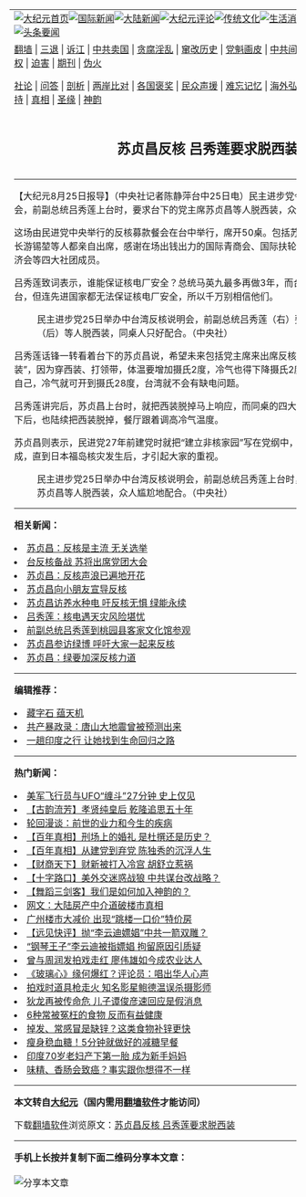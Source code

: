 <a name="1" id="1" target="_blank"></a><span id="1"></span>
<table align=center border="0"><tr><td colspan="2" VALIGN=TOP><a href="https://github.com/vrayno352/djy/blob/master/gb/nf1351518.md#1"><img src="https://raw.githubusercontent.com/vrayno352/www/master/t/djy/1.jpg" title="大纪元首页" alt="大纪元首页"></a><a href="https://github.com/vrayno352/djy/blob/master/gb/n24hr.md#1"><img src="https://raw.githubusercontent.com/vrayno352/www/master/t/djy/3.jpg" title="国际新闻" alt="国际新闻"></a><a href="https://github.com/vrayno352/djy/blob/master/gb/nsc413.md#1"><img src="https://raw.githubusercontent.com/vrayno352/www/master/t/djy/4.jpg" title="大陆新闻" alt="大陆新闻"></a><a href="https://github.com/vrayno352/djy/blob/master/gb/news392.md#1"><img src="https://raw.githubusercontent.com/vrayno352/www/master/t/djy/5.jpg" title="大纪元评论" alt="大纪元评论"></a><a href="https://github.com/vrayno352/djy/blob/master/gb/news2007.md#1"><img src="https://raw.githubusercontent.com/vrayno352/www/master/t/djy/6.jpg" title="传统文化" alt="传统文化"></a><a href="https://github.com/vrayno352/djy/blob/master/gb/news2008.md#1"><img src="https://raw.githubusercontent.com/vrayno352/www/master/t/djy/7.jpg" title="生活消费" alt="生活消费"></a><a href="https://github.com/vrayno352/djy/blob/master/gb/ncyule.md#1"><img src="https://raw.githubusercontent.com/vrayno352/www/master/t/djy/8.jpg" title="娱乐休闲" alt="娱乐休闲"></a><a href="https://github.com/vrayno352/djy/blob/master/gb/nsc1002.md#1"><img src="https://raw.githubusercontent.com/vrayno352/www/master/t/djy/9.jpg" title="健康" alt="健康"></a><a href="https://github.com/vrayno352/djy/blob/master/gb/nf6092.md#1"><img src="https://raw.githubusercontent.com/vrayno352/www/master/t/djy/10a.jpg" title="独家" alt="独家"></a><a href="https://github.com/vrayno352/djy/blob/master/gb/nf4514.md#1"><img src="https://raw.githubusercontent.com/vrayno352/www/master/t/djy/12a.jpg" title="头条要闻" alt="头条要闻"></a></td></tr>
<tr><td colspan="2" VALIGN=TOP><a target="_blank" href="https://github.com/vrayno352/www/blob/master/README.md?zsrh#1">翻墙</a> | <a target="_blank" href="https://github.com/vrayno352/djy/blob/master/gb/nf5657.md#1">三退</a> | <a target="_blank" href="https://github.com/vrayno352/djy/blob/master/gb/nf6124.md#1">诉江</a> | <a target="_blank" href="https://github.com/vrayno352/djy/blob/master/gb/nf1176117.md#1">中共卖国</a> | <a target="_blank" href="https://github.com/vrayno352/djy/blob/master/gb/nf5773.md#1">贪腐淫乱</a> | <a target="_blank" href="https://github.com/vrayno352/djy/blob/master/gb/nf1176115.md#1">窜改历史</a> | <a target="_blank" href="https://github.com/vrayno352/djy/blob/master/gb/nf1176107.md#1">党魁画皮</a> | <a target="_blank" href="https://github.com/vrayno352/djy/blob/master/gb/nf1320400.md#1">中共间谍</a> | <a target="_blank" href="https://github.com/vrayno352/djy/blob/master/gb/nf1176114.md#1">破坏传统</a> | <a target="_blank" href="https://github.com/vrayno352/ntdtv/blob/master/gb/prog447_1.md#1">恶贯满盈</a> | <a target="_blank" href="https://github.com/vrayno352/djy/blob/master/gb/ncid278.md#1">人权</a> | <a target="_blank" href="https://github.com/vrayno352/djy/blob/master/gb/nf1176111.md#1">迫害</a> | <a target="_blank" href="https://gitlab.com/szzdlab/mh-qikan/blob/master/README.md#1">期刊</a> | <a target="_blank" href="https://github.com/vrayno352/djy/blob/master/gb/nf5562.md#1">伪火</a></p><p><a target="_blank" href="https://github.com/vrayno352/djy/blob/master/gb/9p.md#1">社论</a> | <a target="_blank" href="https://github.com/vrayno352/djy/blob/master/gb/nf4378.md#1">问答</a> | <a target="_blank" href="https://github.com/vrayno352/djy/blob/master/gb/nf5792.md#1">剖析</a> | <a target="_blank" href="https://github.com/vrayno352/djy/blob/master/gb/nf5735.md#1">两岸比对</a> | <a target="_blank" href="https://github.com/vrayno352/djy/blob/master/gb/nf6119.md#1">各国褒奖</a> | <a target="_blank" href="https://github.com/vrayno352/djy/blob/master/gb/nf6120.md#1">民众声援</a> | <a target="_blank" href="https://github.com/vrayno352/djy/blob/master/gb/nf1188594.md#1">难忘记忆</a> | <a target="_blank" href="https://github.com/vrayno352/djy/blob/master/gb/nf3180.md#1">海外弘传</a> | <a target="_blank" href="https://github.com/vrayno352/djy/blob/master/gb/nf5410.md#1">万人上访</a> | <a target="_blank" href="https://github.com/vrayno352/www/blob/master/README.md?zsrh#1">平台首页</a> | <a target="_blank" href="https://github.com/vrayno352/djy/blob/master/gb/nf4386.md#1">支持</a> | <a target="_blank" href="https://github.com/vrayno352/djy/blob/master/gb/nf4389.md#1">真相</a> | <a target="_blank" href="https://github.com/vrayno352/djy/blob/master/gb/nf5790.md#1">圣缘</a> | <a target="_blank" href="https://github.com/vrayno352/djy/blob/master/gb/nf4786.md#1">神韵</a></td></tr>
<tr><td VALIGN=TOP width="626"><h2 align=center>苏贞昌反核 吕秀莲要求脱西装</h2>

<h6></h6>
<hr>
<p>【大纪元8月25日报导】（中央社记者陈静萍台中25日电）民主进步党今天举办中台湾<ahref="https://github.com/vrayno352/djy/blob/master/gb/tag/%E5%8F%8D%E6%A0%B8.md#1">反核</a>说明会，前副总统<ahref="https://github.com/vrayno352/djy/blob/master/gb/tag/%E5%90%95%E7%A7%80%E8%8E%B2.md#1">吕秀莲</a>上台时，要求台下的党主席<ahref="https://github.com/vrayno352/djy/blob/master/gb/tag/%E8%8B%8F%E8%B4%9E%E6%98%8C.md#1">苏贞昌</a>等人脱西装，众人尴尬地配合。</p>
<p>这场由民进党中央举行的<ahref="https://github.com/vrayno352/djy/blob/master/gb/tag/%E5%8F%8D%E6%A0%B8.md#1">反核</a>募款餐会在台中举行，席开50桌。包括<ahref="https://github.com/vrayno352/djy/blob/master/gb/tag/%E8%8B%8F%E8%B4%9E%E6%98%8C.md#1">苏贞昌</a>、<ahref="https://github.com/vrayno352/djy/blob/master/gb/tag/%E5%90%95%E7%A7%80%E8%8E%B2.md#1">吕秀莲</a>、前行政院长游锡堃等人都亲自出席，感谢在场出钱出力的国际青商会、国际扶轮社、国际狮子会、国际同济会等四大社团成员。</p>
<p>吕秀莲致词表示，谁能保证核电厂安全？总统马英九最多再做3年，而台电董事长随时可以下台，但连先进国家都无法保证核电厂安全，所以千万别相信他们。</p>
<figure id="attachment_6743949" aria-describedby="caption-attachment-6743949" style="width: 600px" class="wp-caption aligncenter"><ahref=" https://i.epochtimes.com/assets/uploads/2013/08/1308250400461470-600x400.jpg" target="_blank" rel="noreferrer noopener"></a><figcaption id="caption-attachment-6743949" class="wp-caption-text">民主进步党25日举办中台湾反核说明会，前副总统吕秀莲（右）要求党主席苏贞昌（后）等人脱西装，同桌人只好配合。（中央社）</figcaption></figure>
<p>吕秀莲话锋一转看着台下的苏贞昌说，希望未来包括党主席来出席反核四活动时，能“脱掉西装”，因为穿西装、打领带，体温要增加摄氏2度，冷气也得下降摄氏2度，如果脱掉西装、解放自己，冷气就可开到摄氏28度，台湾就不会有缺电问题。</p>
<p>吕秀莲讲完后，苏贞昌上台时，就把西装脱掉马上响应，而同桌的四大社团的负责人在吕秀莲坐下后，也陆续把西装脱掉，餐厅跟着调高冷气温度。</p>
<p>苏贞昌则表示，民进党27年前建党时就把“建立非核家园”写在党纲中，但过去赞成的都只有3成，直到日本福岛核灾发生后，才引起大家的重视。</p>
<figure id="attachment_6743965" aria-describedby="caption-attachment-6743965" style="width: 600px" class="wp-caption aligncenter"><ahref=" https://i.epochtimes.com/assets/uploads/2013/08/1308250400371470-600x400.jpg" target="_blank" rel="noreferrer noopener"></a><figcaption id="caption-attachment-6743965" class="wp-caption-text">民主进步党25日举办中台湾反核说明会，前副总统吕秀莲上台时，要求台下的党主席苏贞昌等人脱西装，众人尴尬地配合。（中央社）</figcaption></figure>
<p>

<hr>


<strong>相关新闻：</strong>
<li><a href="https://github.com/vrayno352/djy/blob/master/gb/13/1/22/n3782686.md#1">苏贞昌：反核是主流  无关选举</a></li>
<li><a href="https://github.com/vrayno352/djy/blob/master/gb/13/2/24/n3808048.md#1">台反核备战  苏将出席党团大会</a></li>
<li><a href="https://github.com/vrayno352/djy/blob/master/gb/13/3/23/n3829603.md#1">苏贞昌：反核声浪已遍地开花</a></li>
<li><a href="https://github.com/vrayno352/djy/blob/master/gb/13/4/13/n3845806.md#1">苏贞昌向小朋友宣导反核</a></li>
<li><a href="https://github.com/vrayno352/djy/blob/master/gb/13/4/21/n3851795.md#1">苏贞昌访养水种电 吁反核无惧 绿能永续</a></li>
<li><a href="https://github.com/vrayno352/djy/blob/master/gb/13/4/21/n3851845.md#1">吕秀莲：核电遇天灾风险堪忧</a></li>
<li><a href="https://github.com/vrayno352/djy/blob/master/gb/13/4/28/n3857580.md#1">前副总统吕秀莲到桃园县客家文化馆参观</a></li>
<li><a href="https://github.com/vrayno352/djy/blob/master/gb/13/4/30/n3859364.md#1">苏贞昌参访绿博 呼吁大家一起来反核</a></li>
<li><a href="https://github.com/vrayno352/djy/blob/master/gb/13/5/4/n3862588.md#1">苏贞昌：绿要加深反核力道</a></li>
<hr>


<strong>编辑推荐：</strong>
<li><a href="https://github.com/upjkzu3674/djy/blob/master/gb/14/6/9/n4173977.md?dfh#1" target="_blank">藏字石 蕴天机</a></li><li><a href="https://github.com/tsiac2612/djy/blob/master/gb/19/3/8/n11098413.md#1" target="_blank">共产暴政录：唐山大地震曾被预测出来</a></li><li><a href="https://github.com/tsiac2612/djy/blob/master/gb/19/11/4/n11633370.md#1" target="_blank">一趟印度之行 让她找到生命回归之路</a></li>
<hr>

<strong>热门新闻：</strong>
<li><a href="https://github.com/vrayno352/djy/blob/master/gb/21/10/18/n13311990.md#1">美军飞行员与UFO“缠斗”27分钟 史上仅见</a></li>
<li><a href="https://github.com/vrayno352/djy/blob/master/gb/21/10/19/n13315848.md#1">【古韵流芳】孝贤纯皇后 乾隆追思五十年</a></li>
<li><a href="https://github.com/vrayno352/djy/blob/master/gb/21/10/13/n13302139.md#1">轮回漫谈：前世的业力和今生的疾病</a></li>
<li><a href="https://github.com/vrayno352/djy/blob/master/gb/21/10/21/n13321059.md#1">【百年真相】刑场上的婚礼 是杜撰还是历史？</a></li>
<li><a href="https://github.com/vrayno352/djy/blob/master/gb/21/10/18/n13313495.md#1">【百年真相】从建党到弃党 陈独秀的沉浮人生</a></li>
<li><a href="https://github.com/vrayno352/djy/blob/master/gb/21/10/22/n13323452.md#1">【财商天下】财新被打入冷宫 胡舒立惹祸</a></li>
<li><a href="https://github.com/vrayno352/djy/blob/master/gb/21/10/23/n13324429.md#1">【十字路口】美外交迷惑战狼 中共谋台改战略？</a></li>
<li><a href="https://github.com/vrayno352/djy/blob/master/gb/21/10/24/n13325390.md#1">【舞蹈三剑客】我们是如何加入神韵的？</a></li>
<li><a href="https://github.com/vrayno352/djy/blob/master/gb/21/10/22/n13322388.md#1">网文：大陆房产中介道破楼市真相</a></li>
<li><a href="https://github.com/vrayno352/djy/blob/master/gb/21/10/22/n13321428.md#1">广州楼市大减价 出现“跳楼一口价”特价房</a></li>
<li><a href="https://github.com/vrayno352/djy/blob/master/gb/21/10/22/n13323511.md#1">【远见快评】抛“李云迪嫖娼”中共一箭双雕？</a></li>
<li><a href="https://github.com/vrayno352/djy/blob/master/gb/21/10/21/n13320985.md#1">“钢琴王子”李云迪被指嫖娼 拘留原因引质疑</a></li>
<li><a href="https://github.com/vrayno352/djy/blob/master/gb/21/10/22/n13323489.md#1">曾与周润发拍戏走红 廖伟雄如今成农业达人</a></li>
<li><a href="https://github.com/vrayno352/djy/blob/master/gb/21/10/22/n13321352.md#1">《玻璃心》缘何爆红？评论员：唱出华人心声</a></li>
<li><a href="https://github.com/vrayno352/djy/blob/master/gb/21/10/22/n13321891.md#1">拍戏时道具枪走火 知名影星鲍德温误杀摄影师</a></li>
<li><a href="https://github.com/vrayno352/djy/blob/master/gb/21/10/23/n13323603.md#1">狄龙再被传命危 儿子谭俊彦速回应是假消息</a></li>
<li><a href="https://github.com/vrayno352/djy/blob/master/gb/21/10/20/n13317134.md#1">6种常被冤枉的食物 反而有益健康</a></li>
<li><a href="https://github.com/vrayno352/djy/blob/master/gb/21/10/21/n13320299.md#1">掉发、常感冒是缺锌？这类食物补锌更快</a></li>
<li><a href="https://github.com/vrayno352/djy/blob/master/gb/21/10/21/n13320489.md#1">瘦身稳血糖！5分钟就做好的减糖早餐</a></li>
<li><a href="https://github.com/vrayno352/djy/blob/master/gb/21/10/22/n13322302.md#1">印度70岁老妇产下第一胎 成为新手妈妈</a></li>
<li><a href="https://github.com/vrayno352/djy/blob/master/gb/21/10/21/n13318802.md#1">味精、香肠会致癌？事实跟你想得不一样</a></li>
<hr>

<strong>本文转自<a href="https://www.epochtimes.com">大纪元</a>（国内需用<a href="https://github.com/vrayno352/www/blob/master/README.md#8">翻墙软件</a>才能访问）</strong><p>下载<a href="https://github.com/vrayno352/www/blob/master/README.md#8">翻墙软件</a>浏览原文：<a href="https://www.epochtimes.com/gb/13/8/25/n3948964.htm">苏贞昌反核 吕秀莲要求脱西装</a></p><hr>

<strong>手机上长按并复制下面二维码分享本文章：</strong><br><br><img src="https://chart.apis.google.com/chart?cht=qr&chs=240x240&choe=UTF-8&chld=M|2&chl=https://github.com/vrayno352/djy/blob/master/gb/13/8/25/n3948964.md%231" title="分享本文章"></td><td VALIGN=TOP><a href="https://github.com/vrayno352/djy/blob/master/gb/16/1/21/n4622075.md?dfh#1" target="_blank"><img src="https://raw.githubusercontent.com/vrayno352/djy/master/gb/300/wei-f1.jpg" title="中共的伪火骗局"  alt="中共的伪火骗局"></a><br><a href="https://github.com/vrayno352/www/blob/master/README.md?dfh#9" target="_blank"><img src="https://raw.githubusercontent.com/vrayno352/djy/master/gb/300/yong-h.jpg" title="永恒的见证"  alt="永恒的见证"></a><br><a href="https://github.com/vrayno352/djy/blob/master/gb/13/9/29/n3974789.md?dfh#1" target="_blank"><img src="https://raw.githubusercontent.com/vrayno352/djy/master/gb/300/shang-lnz.jpg" title="善良女子被中共投男牢"  alt="善良女子被中共投男牢"></a><br><a href="https://github.com/vrayno352/djy/blob/master/gb/16/3/16/n4663449.md?dfh#1" target="_blank"><img src="https://raw.githubusercontent.com/vrayno352/djy/master/gb/300/huo-z3.jpg" title="警卫目击活摘器官"  alt="警卫目击活摘器官"></a><br><a href="https://github.com/vrayno352/djy/blob/master/gb/16/8/7/n8177641.md?dfh#1" target="_blank"><img src="https://raw.githubusercontent.com/vrayno352/djy/master/gb/300/huo-z4.jpg" title="证人描述活摘恐怖"  alt="证人描述活摘恐怖"></a><br><a href="https://github.com/vrayno352/djy/blob/master/gb/10/4/19/n2881569.md?dfh#1" target="_blank"><img src="https://raw.githubusercontent.com/vrayno352/djy/master/gb/300/huo-z1.jpg" title="揭开活摘器官黑幕"  alt="揭开活摘器官黑幕"></a><br><a href="https://github.com/vrayno352/djy/blob/master/gb/10/11/7/n3077476.md?dfh#1" target="_blank"><img src="https://raw.githubusercontent.com/vrayno352/djy/master/gb/300/ma-ks.jpg" title="马克思的成魔之路"  alt="马克思的成魔之路"></a><br><a href="https://github.com/vrayno352/djy/blob/master/gb/14/6/9/n4173977.md?dfh#1" target="_blank"><img src="https://raw.githubusercontent.com/vrayno352/djy/master/gb/300/chang-zs.jpg" title="藏字石 蕴天机"  alt="藏字石 蕴天机"></a><br><a href="https://github.com/vrayno352/djy/blob/master/gb/18/5/10/n10381511.md?dfh#1" target="_blank"><img src="https://raw.githubusercontent.com/vrayno352/djy/master/gb/300/st1.jpg" title="关注三亿人三退"  alt="关注三亿人三退"></a><br><a href="https://github.com/vrayno352/djy/blob/master/gb/18/3/21/n10237682.md?dfh#1" target="_blank"><img src="https://raw.githubusercontent.com/vrayno352/djy/master/gb/300/jie-t.jpg" title="解体中共复兴中华"  alt="解体中共复兴中华"></a><br><a href="https://github.com/vrayno352/djy/blob/master/gb/9/2/9/n2422991.md?dfh#1" target="_blank"><img src="https://raw.githubusercontent.com/vrayno352/djy/master/gb/300/gao-zs.jpg" title="中共迫害良心律师"  alt="中共迫害良心律师"></a><br><a href="https://github.com/vrayno352/djy/blob/master/gb/18/12/9/n10900044.md?dfh#1" target="_blank"><img src="https://raw.githubusercontent.com/vrayno352/djy/master/gb/300/sj1.jpg" title="三百多万人举报江泽民"  alt="三百多万人举报江泽民"></a><br><a href="https://github.com/vrayno352/djy/blob/master/gb/18/8/28/n10672014.md?dfh#1" target="_blank"><img src="https://raw.githubusercontent.com/vrayno352/djy/master/gb/300/sj2.jpg" title="这些官员为何起诉江泽民"  alt="这些官员为何起诉江泽民"></a><br><a href="https://github.com/vrayno352/djy/blob/master/gb/8/12/18/n2367165.md?dfh#1" target="_blank"><img src="https://raw.githubusercontent.com/vrayno352/djy/master/gb/300/liangan.jpg" title="海峡两岸的强烈对比"  alt="海峡两岸的强烈对比"></a><br><a href="https://github.com/vrayno352/djy/blob/master/gb/15/12/10/n4593139.md?dfh#1" target="_blank"><img src="https://raw.githubusercontent.com/vrayno352/djy/master/gb/300/jia-ndzl.jpg" title="加拿大总理的贺信"  alt="加拿大总理的贺信"></a><br><a href="https://github.com/vrayno352/djy/blob/master/gb/11/6/17/n3289382.md?dfh#1" target="_blank"><img src="https://raw.githubusercontent.com/vrayno352/djy/master/gb/300/xiao-wd.jpg" title="探寻真相兼听则明"  alt="探寻真相兼听则明"></a><br><a href="https://github.com/vrayno352/djy/blob/master/gb/18/10/27/n10812623.md?dfh#1" target="_blank"><img src="https://raw.githubusercontent.com/vrayno352/djy/master/gb/300/yindu.jpg" title="印度媒体报道东方"  alt="印度媒体报道东方"></a><br><a href="https://github.com/vrayno352/djy/blob/master/gb/18/6/9/n10469652.md?dfh#1" target="_blank"><img src="https://raw.githubusercontent.com/vrayno352/djy/master/gb/300/xie-j.jpg" title="不一样的海外校园"  alt="不一样的海外校园"></a><br><a href="https://github.com/vrayno352/djy/blob/master/gb/7/4/5/n1669415.md?dfh#1" target="_blank"><img src="https://raw.githubusercontent.com/vrayno352/djy/master/gb/300/li-up.jpg" title="从大师到徒弟的传奇"  alt="从大师到徒弟的传奇"></a><br><a href="https://github.com/vrayno352/djy/blob/master/gb/17/5/26/n9191512.md?dfh#1" target="_blank"><img src="https://raw.githubusercontent.com/vrayno352/djy/master/gb/300/zfl2.jpg" title="亿万人与东方一本奇书"  alt="亿万人与东方一本奇书"></a><br><a href="https://github.com/vrayno352/djy/blob/master/gb/13/11/27/n4020290.md?dfh#1" target="_blank"><img src="https://raw.githubusercontent.com/vrayno352/djy/master/gb/300/zhen-h.jpg" title="大陆见不到的震撼场面"  alt="大陆见不到的震撼场面"></a><br><a href="https://github.com/vrayno352/djy/blob/master/gb/15/7/17/n4482910.md?dfh#1" target="_blank"><img src="https://raw.githubusercontent.com/vrayno352/djy/master/gb/300/dalu-sk.jpg" title="人心向善 大陆当初盛况"  alt="人心向善 大陆当初盛况"></a><br><a href="https://github.com/vrayno352/djy/blob/master/gb/19/1/5/n10955468.md?dfh#1" target="_blank"><img src="https://raw.githubusercontent.com/vrayno352/djy/master/gb/300/zfl1.jpg" title="追寻真理 这书讲什么"  alt="追寻真理 这书讲什么"></a><br><a href="https://github.com/vrayno352/www/blob/master/README.md?dfh#1" target="_blank"><img src="https://raw.githubusercontent.com/vrayno352/djy/master/gb/300/fq1.jpg" title="下载免费翻墙软件"  alt="下载免费翻墙软件"></a><br></td></tr></table>
